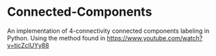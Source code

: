# Connected-Components
An implementation of 4-connectivity connected components labeling in Python. Using the method found in https://www.youtube.com/watch?v=ticZclUYy88
